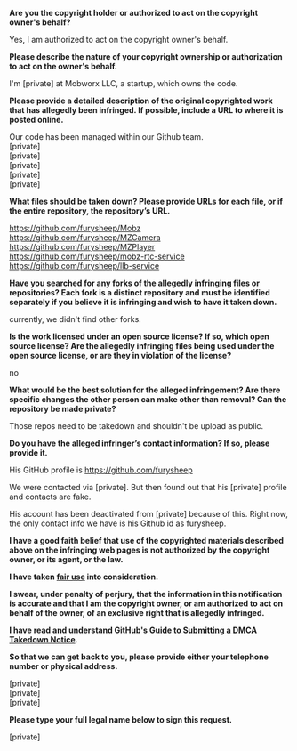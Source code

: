 **Are you the copyright holder or authorized to act on the copyright owner's behalf?**

Yes, I am authorized to act on the copyright owner's behalf.

**Please describe the nature of your copyright ownership or authorization to act on the owner's behalf.**

I'm [private] at Mobworx LLC, a startup, which owns the code.

**Please provide a detailed description of the original copyrighted work that has allegedly been infringed. If possible, include a URL to where it is posted online.**

Our code has been managed within our Github team.   
[private]  
[private]  
[private]  
[private]  
[private]  

**What files should be taken down? Please provide URLs for each file, or if the entire repository, the repository’s URL.**

https://github.com/furysheep/Mobz  
https://github.com/furysheep/MZCamera  
https://github.com/furysheep/MZPlayer  
https://github.com/furysheep/mobz-rtc-service  
https://github.com/furysheep/llb-service  

**Have you searched for any forks of the allegedly infringing files or repositories? Each fork is a distinct repository and must be identified separately if you believe it is infringing and wish to have it taken down.**

currently, we didn't find other forks.

**Is the work licensed under an open source license? If so, which open source license? Are the allegedly infringing files being used under the open source license, or are they in violation of the license?**

no

**What would be the best solution for the alleged infringement? Are there specific changes the other person can make other than removal? Can the repository be made private?**

Those repos need to be takedown and shouldn't be upload as public.

**Do you have the alleged infringer’s contact information? If so, please provide it.**

His GitHub profile is https://github.com/furysheep

We were contacted via [private]. But then found out that his [private] profile and contacts are fake.

His account has been deactivated from [private] because of this. Right now, the only contact info we have is his Github id as furysheep.

**I have a good faith belief that use of the copyrighted materials described above on the infringing web pages is not authorized by the copyright owner, or its agent, or the law.**

**I have taken <a href="https://www.lumendatabase.org/topics/22">fair use</a> into consideration.**

**I swear, under penalty of perjury, that the information in this notification is accurate and that I am the copyright owner, or am authorized to act on behalf of the owner, of an exclusive right that is allegedly infringed.**

**I have read and understand GitHub's <a href="https://docs.github.com/articles/guide-to-submitting-a-dmca-takedown-notice/">Guide to Submitting a DMCA Takedown Notice</a>.**

**So that we can get back to you, please provide either your telephone number or physical address.**

[private]  
[private]  
[private]  

**Please type your full legal name below to sign this request.**

[private]  
